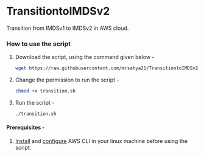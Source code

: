 # TransitiontoIMDSv2
Transition from IMDSv1 to IMDSv2 in AWS cloud.  

### How to use the script
1. Download the script, using the command given below - 
    ```sh
    wget https://raw.githubusercontent.com/mrsatya21/TransitiontoIMDSv2/main/transition.sh
    ```

2. Change the permission to run the script - 
    ```sh
    chmod +x transition.sh
    ```

3. Run the script - 
    ```sh
    ./transition.sh
    ```

#### Prerequisites - 
1. [Install](https://docs.aws.amazon.com/cli/latest/userguide/getting-started-install.html) and [configure](https://docs.aws.amazon.com/cli/latest/userguide/cli-configure-files.html#cli-configure-files-methods) AWS CLI in your linux machine before using the script.
